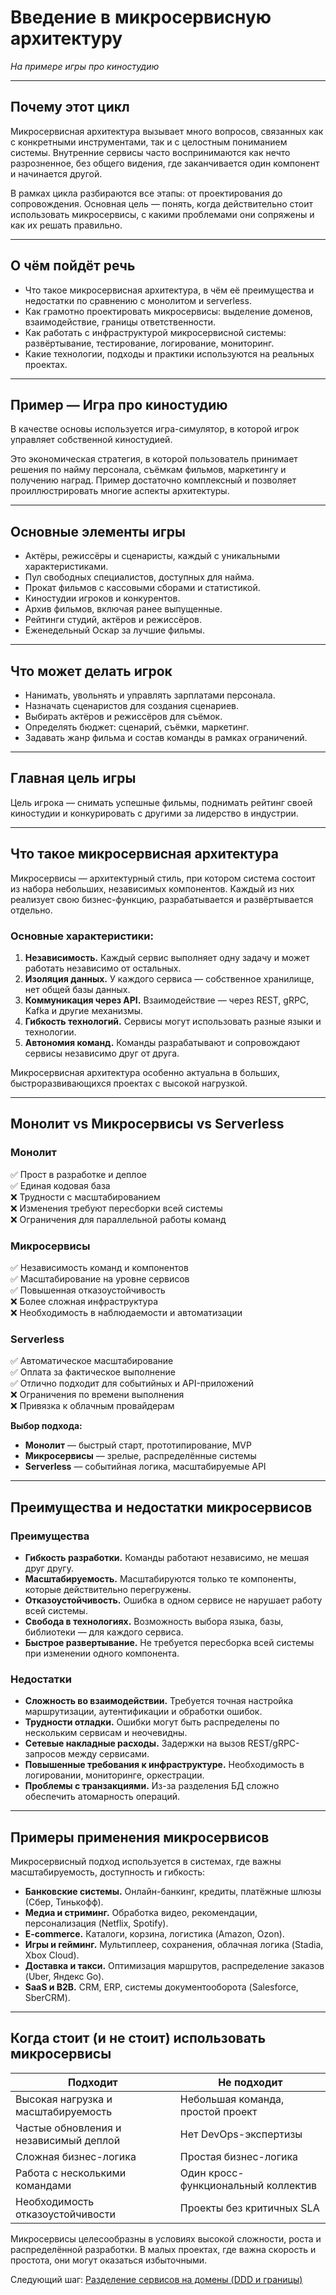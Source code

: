 # Введение в микросервисную архитектуру

*На примере игры про киностудию*

---

## Почему этот цикл

Микросервисная архитектура вызывает много вопросов, связанных как с конкретными инструментами, так и с целостным
пониманием системы. Внутренние сервисы часто воспринимаются как нечто разрозненное, без общего видения, где
заканчивается один компонент и начинается другой.

В рамках цикла разбираются все этапы: от проектирования до сопровождения. Основная цель — понять, когда действительно
стоит использовать микросервисы, с какими проблемами они сопряжены и как их решать правильно.

---

## О чём пойдёт речь

- Что такое микросервисная архитектура, в чём её преимущества и недостатки по сравнению с монолитом и serverless.
- Как грамотно проектировать микросервисы: выделение доменов, взаимодействие, границы ответственности.
- Как работать с инфраструктурой микросервисной системы: развёртывание, тестирование, логирование, мониторинг.
- Какие технологии, подходы и практики используются на реальных проектах.

---

## Пример — Игра про киностудию

В качестве основы используется игра-симулятор, в которой игрок управляет собственной киностудией.

Это экономическая стратегия, в которой пользователь принимает решения по найму персонала, съёмкам фильмов, маркетингу и
получению наград. Пример достаточно комплексный и позволяет проиллюстрировать многие аспекты архитектуры.

---

## Основные элементы игры

- Актёры, режиссёры и сценаристы, каждый с уникальными характеристиками.
- Пул свободных специалистов, доступных для найма.
- Прокат фильмов с кассовыми сборами и статистикой.
- Киностудии игроков и конкурентов.
- Архив фильмов, включая ранее выпущенные.
- Рейтинги студий, актёров и режиссёров.
- Еженедельный Оскар за лучшие фильмы.

---

## Что может делать игрок

- Нанимать, увольнять и управлять зарплатами персонала.
- Назначать сценаристов для создания сценариев.
- Выбирать актёров и режиссёров для съёмок.
- Определять бюджет: сценарий, съёмки, маркетинг.
- Задавать жанр фильма и состав команды в рамках ограничений.

---

## Главная цель игры

Цель игрока — снимать успешные фильмы, поднимать рейтинг своей киностудии и конкурировать с другими за лидерство в
индустрии.

---

## Что такое микросервисная архитектура

Микросервисы — архитектурный стиль, при котором система состоит из набора небольших, независимых компонентов. Каждый из
них реализует свою бизнес-функцию, разрабатывается и развёртывается отдельно.

### Основные характеристики:

1. **Независимость.** Каждый сервис выполняет одну задачу и может работать независимо от остальных.
2. **Изоляция данных.** У каждого сервиса — собственное хранилище, нет общей базы данных.
3. **Коммуникация через API.** Взаимодействие — через REST, gRPC, Kafka и другие механизмы.
4. **Гибкость технологий.** Сервисы могут использовать разные языки и технологии.
5. **Автономия команд.** Команды разрабатывают и сопровождают сервисы независимо друг от друга.

Микросервисная архитектура особенно актуальна в больших, быстроразвивающихся проектах с высокой нагрузкой.

---

## Монолит vs Микросервисы vs Serverless

### Монолит

✅ Прост в разработке и деплое  
✅ Единая кодовая база  
❌ Трудности с масштабированием  
❌ Изменения требуют пересборки всей системы  
❌ Ограничения для параллельной работы команд

### Микросервисы

✅ Независимость команд и компонентов  
✅ Масштабирование на уровне сервисов  
✅ Повышенная отказоустойчивость  
❌ Более сложная инфраструктура  
❌ Необходимость в наблюдаемости и автоматизации

### Serverless

✅ Автоматическое масштабирование  
✅ Оплата за фактическое выполнение  
✅ Отлично подходит для событийных и API-приложений  
❌ Ограничения по времени выполнения  
❌ Привязка к облачным провайдерам

**Выбор подхода:**

- **Монолит** — быстрый старт, прототипирование, MVP
- **Микросервисы** — зрелые, распределённые системы
- **Serverless** — событийная логика, масштабируемые API

---

## Преимущества и недостатки микросервисов

### Преимущества

- **Гибкость разработки.** Команды работают независимо, не мешая друг другу.
- **Масштабируемость.** Масштабируются только те компоненты, которые действительно перегружены.
- **Отказоустойчивость.** Ошибка в одном сервисе не нарушает работу всей системы.
- **Свобода в технологиях.** Возможность выбора языка, базы, библиотеки — для каждого сервиса.
- **Быстрое развертывание.** Не требуется пересборка всей системы при изменении одного компонента.

### Недостатки

- **Сложность во взаимодействии.** Требуется точная настройка маршрутизации, аутентификации и обработки ошибок.
- **Трудности отладки.** Ошибки могут быть распределены по нескольким сервисам и неочевидны.
- **Сетевые накладные расходы.** Задержки на вызов REST/gRPC-запросов между сервисами.
- **Повышенные требования к инфраструктуре.** Необходимость в логировании, мониторинге, оркестрации.
- **Проблемы с транзакциями.** Из-за разделения БД сложно обеспечить атомарность операций.

---

## Примеры применения микросервисов

Микросервисный подход используется в системах, где важны масштабируемость, доступность и гибкость:

- **Банковские системы.** Онлайн-банкинг, кредиты, платёжные шлюзы (Сбер, Тинькофф).
- **Медиа и стриминг.** Обработка видео, рекомендации, персонализация (Netflix, Spotify).
- **E-commerce.** Каталоги, корзина, логистика (Amazon, Ozon).
- **Игры и гейминг.** Мультиплеер, сохранения, облачная логика (Stadia, Xbox Cloud).
- **Доставка и такси.** Оптимизация маршрутов, распределение заказов (Uber, Яндекс Go).
- **SaaS и B2B.** CRM, ERP, системы документооборота (Salesforce, SberCRM).

---

## Когда стоит (и не стоит) использовать микросервисы

| Подходит                               | Не подходит                         |
|----------------------------------------|-------------------------------------|
| Высокая нагрузка и масштабируемость    | Небольшая команда, простой проект   |
| Частые обновления и независимый деплой | Нет DevOps-экспертизы               |
| Сложная бизнес-логика                  | Простая бизнес-логика               |
| Работа с несколькими командами         | Один кросс-функциональный коллектив |
| Необходимость отказоустойчивости       | Проекты без критичных SLA           |

Микросервисы целесообразны в условиях высокой сложности, роста и распределённой разработки. В малых проектах, где важна
скорость и простота, они могут оказаться избыточными.

Следующий шаг: [Разделение сервисов на домены (DDD и границы)](01-ddd-bounded-contexts.md)